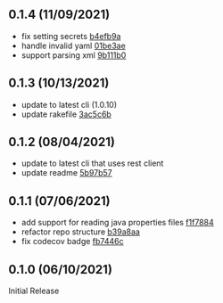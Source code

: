 0.1.4 (11/09/2021)
------------------

* fix setting secrets [b4efb9a](../../commit/b4efb9a)
* handle invalid yaml [01be3ae](../../commit/01be3ae)
* support parsing xml [9b111b0](../../commit/9b111b0)

0.1.3 (10/13/2021)
------------------

* update to latest cli (1.0.10)
* update rakefile [3ac5c6b](../../commit/3ac5c6b)

0.1.2 (08/04/2021)
------------------

* update to latest cli that uses rest client
* update readme [5b97b57](../../commit/5b97b57)

0.1.1 (07/06/2021)
------------------

* add support for reading java properties files [f1f7884](../../commit/f1f7884)
* refactor repo structure [b39a8aa](../../commit/b39a8aa)
* fix codecov badge [fb7446c](../../commit/fb7446c)

0.1.0 (06/10/2021)
------------------

Initial Release

